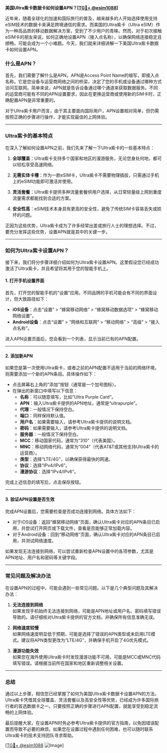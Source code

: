 **美国Ultra紫卡数据卡如何设置APN？[[TG💪+ @esim1088](https://t.me/s/esim1088)]**

近年来，随着全球化的加速和国际旅行的普及，越来越多的人开始选择使用支持eSIM技术的数据卡来满足跨境通信的需求。而美国的Ultra紫卡（Ultra eSIM）作为一种高品质的移动数据解决方案，受到了不少用户的青睐。然而，对于初次接触eSIM卡的朋友来说，如何正确地设置APN（接入点名称），以确保网络连接稳定且顺畅，可能会成为一个小难题。今天，我们就来详细讲解一下美国Ultra紫卡数据卡如何设置APN。

### 什么是APN？

首先，我们需要了解什么是APN。APN是Access Point Name的缩写，即接入点名称。它是您设备与运营商网络之间的桥梁，决定了您的手机或设备通过哪种方式访问互联网。简单来说，APN就是告诉设备通过哪个通道来获取数据服务。不同的运营商可能有不同的APN设置要求，因此在更换运营商或使用新的SIM卡时，正确配置APN是非常重要的。

对于Ultra紫卡用户而言，由于其主要面向国际用户，APN设置相对简单，但仍需按照正确的步骤进行操作，才能实现最佳的上网体验。

---

### Ultra紫卡的基本特点

在深入了解如何设置APN之前，我们先来了解一下Ultra紫卡的一些基本特点：

1. **全球覆盖**：Ultra紫卡支持多个国家和地区的漫游服务，无论您身处何地，都可以轻松享受高速网络。
   
2. **无需实体卡槽**：作为一款eSIM卡，Ultra紫卡不需要物理插拔，只需通过手机上的eSIM功能即可激活并使用。

3. **灵活套餐**：Ultra紫卡提供多种流量套餐供用户选择，从日常轻量级上网到重度流量需求都能找到合适的方案。

4. **安全性高**：eSIM技术本身具有更高的安全性，避免了传统SIM卡容易丢失或损坏的问题。

正因为这些优势，Ultra紫卡成为了许多经常出差或旅行人士的理想选择。不过，要充分发挥这些优势，设置APN就是其中的关键一步。

---

### 如何为Ultra紫卡设置APN？

接下来，我们将分步骤详细介绍如何为Ultra紫卡设置APN。这里假设您已经成功激活了Ultra紫卡，并且希望将其用于您的智能手机上。

#### 1. 打开手机设置界面

首先，打开您的智能手机的“设置”应用。不同品牌的手机可能会有不同的界面设计，但大致路径如下：

- **iOS设备**：点击“设置” > “蜂窝移动网络” > “蜂窝移动数据选项” > “蜂窝移动网络设置”。
- **Android设备**：点击“设置” > “网络和互联网” > “移动网络” > “高级” > “接入点名称”。

进入APN设置页面后，您会看到一个列表，显示当前已有的APN配置。

---

#### 2. 添加新APN

如果您是第一次使用Ultra紫卡，或者之前的APN配置不适用于当前的网络环境，则需要添加一个新的APN条目。具体操作如下：

- 点击屏幕右上角的“添加”按钮（通常是一个加号图标）。
- 在弹出的新窗口中填写以下信息：
  - **名称**：可以随意填写，比如“Ultra Purple Card”。
  - **APN**：输入Ultra紫卡提供的APN地址，通常是“ultrapurple”。
  - **代理**：一般情况下保持空白。
  - **端口**：同样保持默认值。
  - **用户名**：如果需要输入，请参考Ultra紫卡提供的说明文档。
  - **密码**：如果需要输入，请参考Ultra紫卡提供的说明文档。
  - **服务器**：一般情况下保持空白。
  - **MCC**：移动国家代码，通常为“310”（代表美国）。
  - **MNC**：移动网络代码，通常为“004”（代表AT&T或其他支持Ultra紫卡的运营商）。
  - **类型**：选择“LTE/4G”，以确保获得最快的网速。
  - **协议**：选择“IPv4/IPv6”。
  - **漫游协议**：选择“IPv4/IPv6”。

完成上述信息的填写后，点击保存按钮。

---

#### 3. 验证APN设置是否生效

完成APN设置后，您需要检查是否成功连接到网络。具体方法如下：

- 对于iOS设备：返回“蜂窝移动网络”页面，确认Ultra紫卡对应的APN条目已启用，并尝试打开网页或下载文件，查看是否能够正常加载内容。
- 对于Android设备：回到“移动网络”页面，确认Ultra紫卡对应的APN条目已启用，并测试网络速度。

如果发现无法连接到网络，可以尝试重新检查APN设置中的各项参数，尤其是APN地址、用户名和密码等关键字段。

---

### 常见问题及解决办法

在设置APN的过程中，可能会遇到一些常见问题。以下是几个典型问题及其解决办法：

1. **无法连接到网络**  
   如果发现手机始终无法连接到网络，可能是APN地址或用户名、密码填写错误导致的。请仔细核对Ultra紫卡提供的官方文档，并确保所有信息准确无误。

2. **网络速度较慢**  
   如果网络速度明显低于预期，可能是选择了错误的APN类型或未启用LTE模式。建议将APN类型更改为“LTE/4G”，并确保手机开启了4G优先模式。

3. **漫游功能失效**  
   如果您在海外使用Ultra紫卡时发现漫游功能不可用，可能是MCC或MNC代码填写错误。请根据当前所在国家和地区重新调整相关设置。

---

### 总结

通过以上步骤，相信您已经掌握了如何为美国Ultra紫卡数据卡设置APN的方法。Ultra紫卡凭借其全球覆盖、灵活套餐以及高安全性等优势，已经成为许多国际旅行者的首选数据卡之一。只要按照正确的步骤进行APN配置，就能享受到稳定流畅的上网体验。

最后提醒大家，在设置APN时务必参考Ultra紫卡提供的官方指南，以免因错误配置而导致不必要的麻烦。如果您在设置过程中遇到任何困难，也可以随时联系Ultra紫卡的技术支持团队寻求帮助。

[[TG💪+ @esim1088](https://t.me/s/esim1088) ![Image](https://i.postimg.cc/4NQfJmqS/Snipaste-2025-05-13-00-14-12.png)]